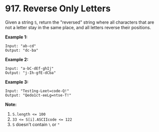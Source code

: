 # 917. Reverse Only Letters

Given a string `S`, return the "reversed" string where all characters that are
not a letter stay in the same place, and all letters reverse their positions.

__Example 1:__

```
Input: "ab-cd"
Output: "dc-ba"
```

__Example 2:__

```
Input: "a-bC-dEf-ghIj"
Output: "j-Ih-gfE-dCba"
```

__Example 3:__

```
Input: "Test1ng-Leet=code-Q!"
Output: "Qedo1ct-eeLg=ntse-T!"
```
 

__Note:__

1. `S.length <= 100`
2. `33 <= S[i].ASCIIcode <= 122`
3. `S` doesn't contain `\` or `"`
